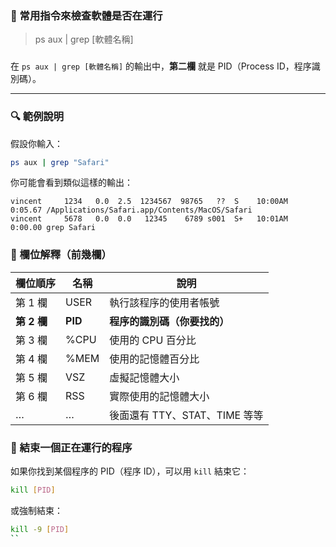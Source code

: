### 🧠 常用指令來檢查軟體是否在運行
> ps aux | grep [軟體名稱]

###  

在 `ps aux | grep [軟體名稱]` 的輸出中，**第二欄** 就是 PID（Process ID，程序識別碼）。

---

### 🔍 範例說明

假設你輸入：
```bash
ps aux | grep "Safari"
```

你可能會看到類似這樣的輸出：

```
vincent     1234   0.0  2.5  1234567  98765   ??  S    10:00AM   0:05.67 /Applications/Safari.app/Contents/MacOS/Safari
vincent     5678   0.0  0.0   12345    6789 s001  S+   10:01AM   0:00.00 grep Safari
```
### 🧠 欄位解釋（前幾欄）

| 欄位順序 | 名稱       | 說明                         |
|----------|------------|------------------------------|
| 第 1 欄  | USER       | 執行該程序的使用者帳號       |
| **第 2 欄**  | **PID**        | **程序的識別碼（你要找的）** |
| 第 3 欄  | %CPU       | 使用的 CPU 百分比            |
| 第 4 欄  | %MEM       | 使用的記憶體百分比           |
| 第 5 欄  | VSZ        | 虛擬記憶體大小                |
| 第 6 欄  | RSS        | 實際使用的記憶體大小          |
| …        | …          | 後面還有 TTY、STAT、TIME 等等 |


### 🛑 結束一個正在運行的程序
如果你找到某個程序的 PID（程序 ID），可以用 `kill` 結束它：
```bash
kill [PID]
```
或強制結束：
```bash
kill -9 [PID]
``
